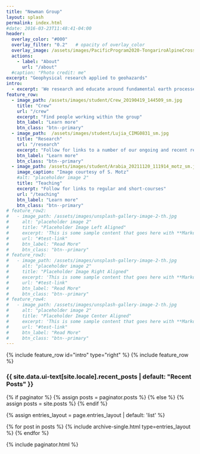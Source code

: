 ```yaml
---
title: "Newman Group"
layout: splash
permalink: index.html
#date: 2016-03-23T11:48:41-04:00
header:
  overlay_color: "#000"
  overlay_filter: "0.2"   # opacity of overlay_color
  overlay_image: /assets/images/PacificProgram2020-TongariroAlpineCrossing-20200117_132709_small_crop.jpeg
  actions:
    - label: "About"
      url: "/about"
  #caption: "Photo credit: me"
excerpt: "Geophysical research applied to geohazards"
intro: 
  - excerpt: 'We research and educate around fundamental earth processes that drive some geologic hazards.  Our primary focus is on earthquake and volcanic behavior as observed by ground shaking and ground deformation' 
feature_row:
  - image_path: /assets/images/student/Crew_20190419_144509_sm.jpg
    title: "Crew"
    url: "/crew"
    excerpt: "Find people working within the group"
    btn_label: "Learn more"
    btn_class: "btn--primary"
  - image_path:  /assets/images/student/Lujia_CIMG0831_sm.jpg
    title: "Research"
    url: "/research"
    excerpt: "Follow for links to a number of our ongoing and recent research projects"
    btn_label: "Learn more"
    btn_class: "btn--primary"
  - image_path: /assets/images/student/Arabia_20211120_111914_motz_sm.jpg
    image_caption: "Image courtesy of S. Motz"
    #alt: "placeholder image 2"
    title: "Teaching"
    excerpt: "Follow for links to regular and short-courses"
    url: "/teaching"
    btn_label: "Learn more"
    btn_class: "btn--primary"
# feature_row2:
#   - image_path: /assets/images/unsplash-gallery-image-2-th.jpg
#     alt: "placeholder image 2"
#     title: "Placeholder Image Left Aligned"
#     excerpt: 'This is some sample content that goes here with **Markdown** formatting. Left aligned with `type="left"`'
#     url: "#test-link"
#     btn_label: "Read More"
#     btn_class: "btn--primary"
# feature_row3:
#   - image_path: /assets/images/unsplash-gallery-image-2-th.jpg
#     alt: "placeholder image 2"
#     title: "Placeholder Image Right Aligned"
#     excerpt: 'This is some sample content that goes here with **Markdown** formatting. Right aligned with `type="right"`'
#     url: "#test-link"
#     btn_label: "Read More"
#     btn_class: "btn--primary"
# feature_row4:
#   - image_path: /assets/images/unsplash-gallery-image-2-th.jpg
#     alt: "placeholder image 2"
#     title: "Placeholder Image Center Aligned"
#     excerpt: 'This is some sample content that goes here with **Markdown** formatting. Centered with `type="center"`'
#     url: "#test-link"
#     btn_label: "Read More"
#     btn_class: "btn--primary"
---
```

{% include feature_row id="intro" type="right" %}
{% include feature_row  %}

<h3 class="archive__subtitle">{{ site.data.ui-text[site.locale].recent_posts | default: "Recent Posts" }}</h3>
{% if paginator %}
  {% assign posts = paginator.posts %}
{% else %}
  {% assign posts = site.posts %}
{% endif %}

{% assign entries_layout = page.entries_layout | default: 'list' %}
<div class="entries-{{ entries_layout }}">
  {% for post in posts %}
    {% include archive-single.html type=entries_layout %}
  {% endfor %}
</div>

{% include paginator.html %}
